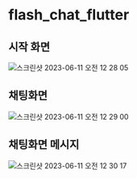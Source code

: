 # flash_chat_flutter

## 시작 화면
![스크린샷 2023-06-11 오전 12 28 05](https://github.com/choijaegwon/choijaegwon.github.io/assets/68246962/d072809a-3405-4ae3-895d-1cedfb6dc183)  

## 채팅화면
![스크린샷 2023-06-11 오전 12 29 00](https://github.com/choijaegwon/choijaegwon.github.io/assets/68246962/bfd1ac49-9f90-4ff7-8a44-0967ce478b96)  

## 채팅화면 메시지 
![스크린샷 2023-06-11 오전 12 30 17](https://github.com/choijaegwon/choijaegwon.github.io/assets/68246962/13d29004-f21f-4ef8-b4e4-9e0c708a4d62)  